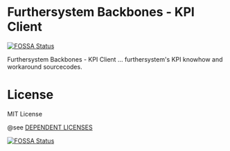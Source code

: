 # Furthersystem Backbones - KPI Client
[![FOSSA Status](https://app.fossa.com/api/projects/git%2Bgithub.com%2Ffurthersystems%2Fbackbones-kpi-unity-client.svg?type=shield)](https://app.fossa.com/projects/git%2Bgithub.com%2FvQL-OSS%2Fbackbones-kpi-unity-client?ref=badge_shield)

Furthersystem Backbones - KPI Client ... furthersystem's KPI knowhow and workaround sourcecodes.

# License
MIT License

@see [DEPENDENT LICENSES](https://github.com/furthersystems/backbones-kpi-unity-client/blob/master/LICENSE)


[![FOSSA Status](https://app.fossa.com/api/projects/git%2Bgithub.com%2Ffurthersystems%2Fbackbones-kpi-unity-client.svg?type=large)](https://app.fossa.com/projects/git%2Bgithub.com%2Ffurthersystems%2Fbackbones-kpi-unity-client?ref=badge_large)
